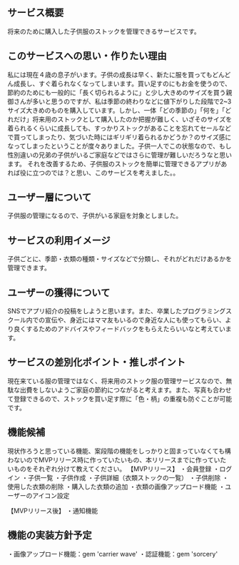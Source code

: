 ## サービス概要

将来のために購入した子供服のストックを管理できるサービスです。

## このサービスへの思い・作りたい理由

私には現在４歳の息子がいます。子供の成長は早く、新たに服を買ってもどんどん成長し、すぐ着られなくなってしまいます。買い足すのにもお金を使うので、節約のためにも一般的に「長く切られるように」と少し大きめのサイズを買う親御さんが多いと思うのですが、私は季節の終わりなどに値下がりした段階で2~3サイズ大きめのものを購入しています。しかし、一体「どの季節の」「何を」「どれだけ」将来用のストックとして購入したのか把握が難しく、いざそのサイズを着られるくらいに成長しても、すっかりストックがあることを忘れてセールなどで買ってしまったり、気づいた時にはギリギリ着られるかどうか？のサイズ感になってしまったということが度々ありました。子供一人でこの状態なので、もし性別違いの兄弟の子供がいるご家庭などではさらに管理が難しいだろうなと思います。
それを改善するため、子供服のストックを簡単に管理できるアプリがあれば役に立つのでは？と思い、このサービスを考えました。。

## ユーザー層について

子供服の管理になるので、子供がいる家庭を対象としました。

## サービスの利用イメージ

子供ごとに、季節・衣類の種類・サイズなどで分類し、それがどれだけあるかを管理できます。

## ユーザーの獲得について
SNSでアプリ紹介の投稿をしようと思います。また、卒業したプログラミングスクール内での宣伝や、身近にはママ友もいるので身近な人にも使ってもらい、より良くするためのアドバイスやフィードバックをもらえたらいいなと考えています。

## サービスの差別化ポイント・推しポイント
現在来ている服の管理ではなく、将来用のストック服の管理サービスなので、無駄な出費をしないようご家庭の節約につながると考えます。また、写真も合わせて登録できるので、ストックを買い足す際に「色・柄」の重複も防ぐことが可能です。

## 機能候補
現状作ろうと思っている機能、案段階の機能をしっかりと固まっていなくても構わないのでMVPリリース時に作っていたいもの、本リリースまでに作っていたいものをそれぞれ分けて教えてください。
【MVPリリース】
・会員登録
・ログイン
・子供一覧
・子供作成
・子供詳細（衣類ストックの一覧）
・子供削除
・使用した衣類の削除
・購入した衣類の追加
・衣類の画像アップロード機能
・ユーザーのアイコン設定

【MVPリリース後】
・通知機能

## 機能の実装方針予定
・画像アップロード機能：gem 'carrier wave'
・認証機能：gem 'sorcery'
